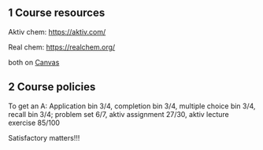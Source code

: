 ## 1 Course resources

Aktiv chem: <https://aktiv.com/>

Real chem: <https://realchem.org/>

both on [Canvas](https://canvas.cmu.edu/courses/49500/modules)

## 2 Course policies

To get an A: Application bin 3/4, completion bin 3/4, multiple choice bin 3/4, recall bin 3/4; problem set 6/7, aktiv assignment 27/30, aktiv lecture exercise 85/100

Satisfactory matters!!!